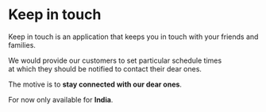 # Keep in touch

<p>Keep in touch is an application that keeps you in touch with your friends and families.</p>
<p>We would provide our customers to set particular schedule times<br> at which they should be notified to contact their dear ones.</p> 

The motive is to **stay connected with our dear ones**.

For now only available for **India**.
